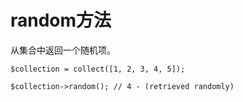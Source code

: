 # random方法

从集合中返回一个随机项。

```
$collection = collect([1, 2, 3, 4, 5]);

$collection->random(); // 4 - (retrieved randomly)
```